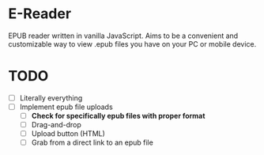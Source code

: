 # E-Reader

EPUB reader written in vanilla JavaScript.
Aims to be a convenient and customizable way to view .epub files
you have on your PC or mobile device.

# TODO

- [ ] Literally everything
- [ ] Implement epub file uploads
  - [ ] **Check for specifically epub files with proper format**
  - [ ] Drag-and-drop
  - [ ] Upload button (HTML)
  - [ ] Grab from a direct link to an epub file
